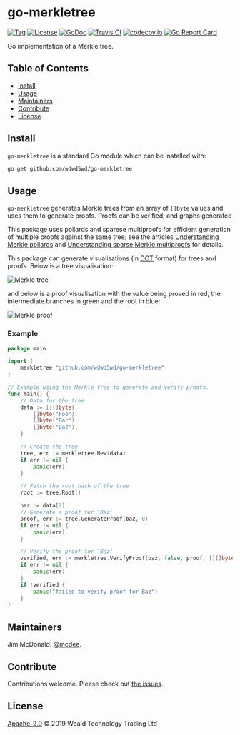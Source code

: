 # go-merkletree

[![Tag](https://img.shields.io/github/tag/wdwd5wd/go-merkletree.svg)](https://github.com/wdwd5wd/go-merkletree/releases/)
[![License](https://img.shields.io/github/license/wdwd5wd/go-merkletree.svg)](LICENSE)
[![GoDoc](https://godoc.org/github.com/wdwd5wd/go-merkletree?status.svg)](https://godoc.org/github.com/wdwd5wd/go-merkletree)
[![Travis CI](https://img.shields.io/travis/wdwd5wd/go-merkletree.svg)](https://travis-ci.org/wdwd5wd/go-merkletree)
[![codecov.io](https://img.shields.io/codecov/c/github/wdwd5wd/go-merkletree.svg)](https://codecov.io/github/wdwd5wd/go-merkletree)
[![Go Report Card](https://goreportcard.com/badge/github.com/wdwd5wd/go-merkletree)](https://goreportcard.com/report/github.com/wdwd5wd/go-merkletree)

Go implementation of a Merkle tree.


## Table of Contents

- [Install](#install)
- [Usage](#usage)
- [Maintainers](#maintainers)
- [Contribute](#contribute)
- [License](#license)

## Install

`go-merkletree` is a standard Go module which can be installed with:

```sh
go get github.com/wdwd5wd/go-merkletree
```

## Usage

`go-merkletree` generates Merkle trees from an array of `[]byte` values and uses them to generate proofs.  Proofs can be verified, and graphs generated

This package uses pollards and sparese multiproofs for efficient generation of multiple proofs against the same tree; see the articles [Understanding Merkle pollards](https://www.wdwd5wd.com/articles/understanding-merkle-pollards/) and [Understanding sparse Merkle multiproofs](https://www.wdwd5wd.com/articles/understanding-sparse-merkle-multiproofs/) for details.

This package can generate visualisations (in [DOT](https://graphviz.gitlab.io/_pages/doc/info/lang.html) format) for trees and proofs.  Below is a tree visualisation:

![Merkle tree](images/tree.svg)

and below is a proof visualisation with the value being proved in red, the intermediate branches in green and the root in blue:

![Merkle proof](images/proof.svg)


### Example

```go
package main

import (
	merkletree "github.com/wdwd5wd/go-merkletree"
)

// Example using the Merkle tree to generate and verify proofs.
func main() {
	// Data for the tree
	data := [][]byte{
		[]byte("Foo"),
		[]byte("Bar"),
		[]byte("Baz"),
	}

	// Create the tree
	tree, err := merkletree.New(data)
	if err != nil {
		panic(err)
	}

	// Fetch the root hash of the tree
	root := tree.Root()

	baz := data[2]
	// Generate a proof for 'Baz'
	proof, err := tree.GenerateProof(baz, 0)
	if err != nil {
		panic(err)
	}

	// Verify the proof for 'Baz'
	verified, err := merkletree.VerifyProof(baz, false, proof, [][]byte{root})
	if err != nil {
		panic(err)
	}
	if !verified {
		panic("failed to verify proof for Baz")
	}
}
```

## Maintainers

Jim McDonald: [@mcdee](https://github.com/mcdee).

## Contribute

Contributions welcome. Please check out [the issues](https://github.com/wdwd5wd/go-merkletree/issues).

## License

[Apache-2.0](LICENSE) © 2019 Weald Technology Trading Ltd
